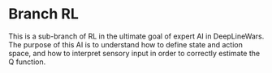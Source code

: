 # Branch RL
This is a sub-branch of RL in  the ultimate goal of expert AI in DeepLineWars.
The purpose of this AI is to understand how to define state and action space, and how to interpret sensory input in 
order to correctly estimate the Q function.